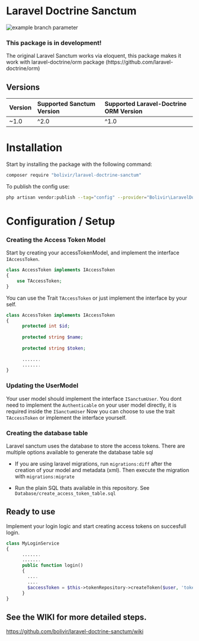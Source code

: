 # Laravel Doctrine Sanctum

![example branch parameter](https://github.com/bolivir/laravel-doctrine-sanctum/actions/workflows/ci.yml/badge.svg?branch=master)

<h3>This package is in development!</h3>
The original Laravel Sanctum works via eloquent, this package makes it work with laravel-doctrine/orm package (https://github.com/laravel-doctrine/orm)

## Versions
Version | Supported Sanctum Version | Supported Laravel-Doctrine ORM Version
:-------|:----------|:----------
~1.0 | ^2.0 | ^1.0


# Installation
Start by installing the package with the following command:
```bash
composer require "bolivir/laravel-doctrine-sanctum"
```
To publish the config use:

```bash
php artisan vendor:publish --tag="config" --provider="Bolivir\LaravelDoctrineSanctum\LaravelDoctrineSanctumProvider"
```

# Configuration / Setup
### Creating the Access Token Model
Start by creating your accessTokenModel, and implement the interface 
``IAccessToken``.<br>
```php
class AccessToken implements IAccessToken
{
    use TAccessToken;
}
```
You can use the Trait `TAccessToken` or just implement the interface by your self.
```php
class AccessToken implements IAccessToken
{
      protected int $id;
    
      protected string $name;
    
      protected string $token;
        
      .......
      .......
}
```
### Updating the UserModel
Your user model should implement the interface `ISanctumUser`. 
You dont need to implement the `Authenticable` on your user model directly, it is required inside the `ISanctumUser`
Now you can choose to use the trait `TAccessToken` or implement the interface yourself.

### Creating the database table
Laravel sanctum uses the database to store the access tokens. There are multiple options available to generate the database table sql
- If you are using laravel migrations, run `migrations:diff` after the creation of your model and metadata (xml). Then execute the migration with `migrations:migrate`

- Run the plain SQL thats available in this repository. See `Database/create_access_token_table.sql`


Ready to use
---
Implement your login logic and start creating access tokens on succesfull login.

```php
class MyLoginService
{       
      .......
      .......
      public function login() 
      {
        ....
        ....
        $accessToken = $this->tokenRepository->createToken($user, 'tokenName');
      }
}
```

See the WIKI for more detailed steps.
---
https://github.com/bolivir/laravel-doctrine-sanctum/wiki
